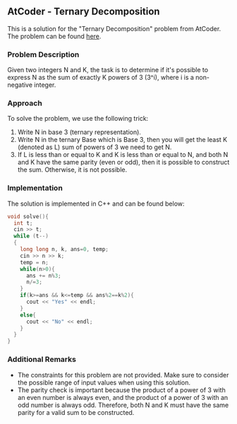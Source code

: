 ## AtCoder - Ternary Decomposition

This is a solution for the "Ternary Decomposition" problem from AtCoder. The problem can be found [here](https://atcoder.jp/contests/arc164/tasks/arc164_a).

### Problem Description
Given two integers N and K, the task is to determine if it's possible to express N as the sum of exactly K powers of 3 (3^i), where i is a non-negative integer.

### Approach
To solve the problem, we use the following trick:
1. Write N in base 3 (ternary representation).
2. Write N in the ternary Base which is Base 3, then you will get the least K (denoted as L) sum of powers of 3 we need to get N.
3. If L is less than or equal to K and K is less than or equal to N, and both N and K have the same parity (even or odd), then it is possible to construct the sum. Otherwise, it is not possible.

### Implementation
The solution is implemented in C++ and can be found below:

```cpp
void solve(){
  int t;
  cin >> t;
  while (t--)
  {
    long long n, k, ans=0, temp;
    cin >> n >> k;
    temp = n;
    while(n>0){
      ans += n%3;
      n/=3;
    }
    if(k>=ans && k<=temp && ans%2==k%2){
      cout << "Yes" << endl;
    }
    else{
      cout << "No" << endl;
    }
  }
}
```



### Additional Remarks
- The constraints for this problem are not provided. Make sure to consider the possible range of input values when using this solution.
- The parity check is important because the product of a power of 3 with an even number is always even, and the product of a power of 3 with an odd number is always odd. Therefore, both N and K must have the same parity for a valid sum to be constructed.
